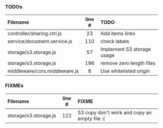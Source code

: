 ### TODOs
| Filename | line # | TODO
|:------|:------:|:------
| controller/sharing.ctrl.js | 23 | Add items links
| service/document.service.js | 110 | check labels
| storage/s3.storage.js | 57 | Implement S3 storage usage
| storage/s3.storage.js | 196 | remove zero length files
| middleware/cors.middleware.js | 8 | Use whitelisted origin

### FIXMEs
| Filename | line # | FIXME
|:------|:------:|:------
| storage/s3.storage.js | 122 | S3 copy don't work and copy an empty file :(